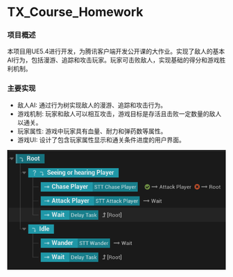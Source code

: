 # TX_Course_Homework

### 项目概述
本项目用UE5.4进行开发，为腾讯客户端开发公开课的大作业。实现了敌人的基本AI行为，包括漫游、追踪和攻击玩家。玩家可击败敌人，实现基础的得分和游戏胜利机制。


### 主要实现
- 敌人AI: 通过行为树实现敌人的漫游、追踪和攻击行为。
- 游戏机制: 玩家和敌人可以相互攻击，游戏目标是存活且击败一定数量的敌人以通关。
- 玩家属性: 游戏中玩家具有血量、耐力和弹药数等属性。
- 游戏UI: 设计了包含玩家属性显示和通关条件进度的用户界面。





![image-20250215122435832](README.assets/image-20250215122435832.png)